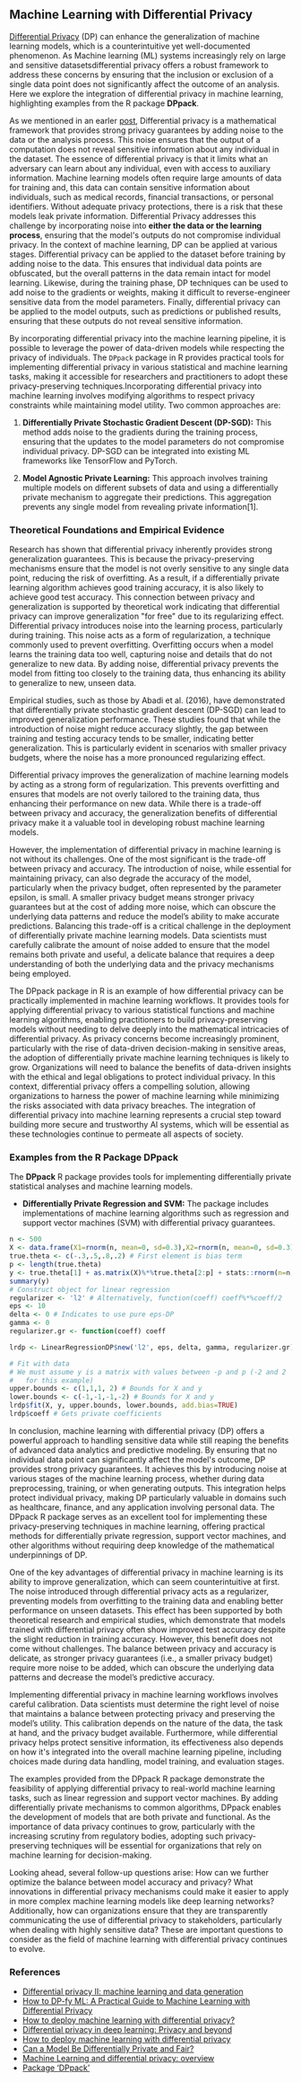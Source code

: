 ## Machine Learning with Differential Privacy
[Differential Privacy](https://kamran-afzali.github.io/posts/2024-09-28/smote_blog.html) (DP) can enhance the generalization of machine learning models, which is a counterintuitive yet well-documented phenomenon. As Machine learning (ML) systems increasingly rely on large and sensitive datasetsdifferential privacy offers a robust framework to address these concerns by ensuring that the inclusion or exclusion of a single data point does not significantly affect the outcome of an analysis. Here we explore the integration of differential privacy in machine learning, highlighting examples from the R package **DPpack**.

As we mentioned in an earler [post](https://kamran-afzali.github.io/posts/2024-09-28/smote_blog.html), Differential privacy is a mathematical framework that provides strong privacy guarantees by adding noise to the data or the analysis process. This noise ensures that the output of a computation does not reveal sensitive information about any individual in the dataset. The essence of differential privacy is that it limits what an adversary can learn about any individual, even with access to auxiliary information. Machine learning models often require large amounts of data for training and, this data can contain sensitive information about individuals, such as medical records, financial transactions, or personal identifiers. Without adequate privacy protections, there is a risk that these models leak private information. Differential Privacy addresses this challenge by incorporating noise into **either the data or the learning process**, ensuring that the model's outputs do not compromise individual privacy. In the context of machine learning, DP can be applied at various stages. Differential privacy can be applied to the dataset before training by adding noise to the data. This ensures that individual data points are obfuscated, but the overall patterns in the data remain intact for model learning. Likewise, during the training phase, DP techniques can be used to add noise to the gradients or weights, making it difficult to reverse-engineer sensitive data from the model parameters. Finally, differential privacy can be applied to the model outputs, such as predictions or published results, ensuring that these outputs do not reveal sensitive information.

By incorporating differential privacy into the machine learning pipeline, it is possible to leverage the power of data-driven models while respecting the privacy of individuals. The `DPpack` package in R provides practical tools for implementing differential privacy in various statistical and machine learning tasks, making it accessible for researchers and practitioners to adopt these privacy-preserving techniques.Incorporating differential privacy into machine learning involves modifying algorithms to respect privacy constraints while maintaining model utility. Two common approaches are:

1. **Differentially Private Stochastic Gradient Descent (DP-SGD):** This method adds noise to the gradients during the training process, ensuring that the updates to the model parameters do not compromise individual privacy. DP-SGD can be integrated into existing ML frameworks like TensorFlow and PyTorch.

2. **Model Agnostic Private Learning:** This approach involves training multiple models on different subsets of data and using a differentially private mechanism to aggregate their predictions. This aggregation prevents any single model from revealing private information[1].

### **Theoretical Foundations and Empirical Evidence**

Research has shown that differential privacy inherently provides strong generalization guarantees. This is because the privacy-preserving mechanisms ensure that the model is not overly sensitive to any single data point, reducing the risk of overfitting. As a result, if a differentially private learning algorithm achieves good training accuracy, it is also likely to achieve good test accuracy. This connection between privacy and generalization is supported by theoretical work indicating that differential privacy can improve generalization "for free" due to its regularizing effect. Differential privacy introduces noise into the learning process, particularly during training. This noise acts as a form of regularization, a technique commonly used to prevent overfitting. Overfitting occurs when a model learns the training data too well, capturing noise and details that do not generalize to new data. By adding noise, differential privacy prevents the model from fitting too closely to the training data, thus enhancing its ability to generalize to new, unseen data.

Empirical studies, such as those by Abadi et al. (2016), have demonstrated that differentially private stochastic gradient descent (DP-SGD) can lead to improved generalization performance. These studies found that while the introduction of noise might reduce accuracy slightly, the gap between training and testing accuracy tends to be smaller, indicating better generalization. This is particularly evident in scenarios with smaller privacy budgets, where the noise has a more pronounced regularizing effect.

Differential privacy improves the generalization of machine learning models by acting as a strong form of regularization. This prevents overfitting and ensures that models are not overly tailored to the training data, thus enhancing their performance on new data. While there is a trade-off between privacy and accuracy, the generalization benefits of differential privacy make it a valuable tool in developing robust machine learning models.

However, the implementation of differential privacy in machine learning is not without its challenges. One of the most significant is the trade-off between privacy and accuracy. The introduction of noise, while essential for maintaining privacy, can also degrade the accuracy of the model, particularly when the privacy budget, often represented by the parameter epsilon, is small. A smaller privacy budget means stronger privacy guarantees but at the cost of adding more noise, which can obscure the underlying data patterns and reduce the model’s ability to make accurate predictions. Balancing this trade-off is a critical challenge in the deployment of differentially private machine learning models. Data scientists must carefully calibrate the amount of noise added to ensure that the model remains both private and useful, a delicate balance that requires a deep understanding of both the underlying data and the privacy mechanisms being employed.

The DPpack package in R is an example of how differential privacy can be practically implemented in machine learning workflows. It provides tools for applying differential privacy to various statistical functions and machine learning algorithms, enabling practitioners to build privacy-preserving models without needing to delve deeply into the mathematical intricacies of differential privacy. As privacy concerns become increasingly prominent, particularly with the rise of data-driven decision-making in sensitive areas, the adoption of differentially private machine learning techniques is likely to grow. Organizations will need to balance the benefits of data-driven insights with the ethical and legal obligations to protect individual privacy. In this context, differential privacy offers a compelling solution, allowing organizations to harness the power of machine learning while minimizing the risks associated with data privacy breaches. The integration of differential privacy into machine learning represents a crucial step toward building more secure and trustworthy AI systems, which will be essential as these technologies continue to permeate all aspects of society.

### **Examples from the R Package DPpack**

The **DPpack** R package provides tools for implementing differentially private statistical analyses and machine learning models. 

- **Differentially Private Regression and SVM:** The package includes implementations of machine learning algorithms such as regression and support vector machines (SVM) with differential privacy guarantees. 

```r
n <- 500
X <- data.frame(X1=rnorm(n, mean=0, sd=0.3),X2=rnorm(n, mean=0, sd=0.3),X3=rnorm(n, mean=0, sd=0.3))
true.theta <- c(-.3,.5,.8,.2) # First element is bias term
p <- length(true.theta)
y <- true.theta[1] + as.matrix(X)%*%true.theta[2:p] + stats::rnorm(n=n,sd=.1)
summary(y)
# Construct object for linear regression
regularizer <- 'l2' # Alternatively, function(coeff) coeff%*%coeff/2
eps <- 10
delta <- 0 # Indicates to use pure eps-DP
gamma <- 0
regularizer.gr <- function(coeff) coeff

lrdp <- LinearRegressionDP$new('l2', eps, delta, gamma, regularizer.gr)

# Fit with data
# We must assume y is a matrix with values between -p and p (-2 and 2
#   for this example)
upper.bounds <- c(1,1,1, 2) # Bounds for X and y
lower.bounds <- c(-1,-1,-1,-2) # Bounds for X and y
lrdp$fit(X, y, upper.bounds, lower.bounds, add.bias=TRUE)
lrdp$coeff # Gets private coefficients
```

In conclusion, machine learning with differential privacy (DP) offers a powerful approach to handling sensitive data while still reaping the benefits of advanced data analytics and predictive modeling. By ensuring that no individual data point can significantly affect the model's outcome, DP provides strong privacy guarantees. It achieves this by introducing noise at various stages of the machine learning process, whether during data preprocessing, training, or when generating outputs. This integration helps protect individual privacy, making DP particularly valuable in domains such as healthcare, finance, and any application involving personal data. The DPpack R package serves as an excellent tool for implementing these privacy-preserving techniques in machine learning, offering practical methods for differentially private regression, support vector machines, and other algorithms without requiring deep knowledge of the mathematical underpinnings of DP.

One of the key advantages of differential privacy in machine learning is its ability to improve generalization, which can seem counterintuitive at first. The noise introduced through differential privacy acts as a regularizer, preventing models from overfitting to the training data and enabling better performance on unseen datasets. This effect has been supported by both theoretical research and empirical studies, which demonstrate that models trained with differential privacy often show improved test accuracy despite the slight reduction in training accuracy. However, this benefit does not come without challenges. The balance between privacy and accuracy is delicate, as stronger privacy guarantees (i.e., a smaller privacy budget) require more noise to be added, which can obscure the underlying data patterns and decrease the model’s predictive accuracy.

Implementing differential privacy in machine learning workflows involves careful calibration. Data scientists must determine the right level of noise that maintains a balance between protecting privacy and preserving the model’s utility. This calibration depends on the nature of the data, the task at hand, and the privacy budget available. Furthermore, while differential privacy helps protect sensitive information, its effectiveness also depends on how it's integrated into the overall machine learning pipeline, including choices made during data handling, model training, and evaluation stages.

The examples provided from the DPpack R package demonstrate the feasibility of applying differential privacy to real-world machine learning tasks, such as linear regression and support vector machines. By adding differentially private mechanisms to common algorithms, DPpack enables the development of models that are both private and functional. As the importance of data privacy continues to grow, particularly with the increasing scrutiny from regulatory bodies, adopting such privacy-preserving techniques will be essential for organizations that rely on machine learning for decision-making.

Looking ahead, several follow-up questions arise: How can we further optimize the balance between model accuracy and privacy? What innovations in differential privacy mechanisms could make it easier to apply in more complex machine learning models like deep learning networks? Additionally, how can organizations ensure that they are transparently communicating the use of differential privacy to stakeholders, particularly when dealing with highly sensitive data? These are important questions to consider as the field of machine learning with differential privacy continues to evolve.

### References

- [Differential privacy II: machine learning and data generation](https://www.borealisai.com/research-blogs/tutorial-13-differential-privacy-ii-machine-learning-and-data-generation/)
- [How to DP-fy ML: A Practical Guide to Machine Learning with Differential Privacy](https://arxiv.org/pdf/2303.00654.pdf)
- [How to deploy machine learning with differential privacy?](https://differentialprivacy.org/how-to-deploy-ml-with-dp/)
- [Differential privacy in deep learning: Privacy and beyond](https://www.sciencedirect.com/science/article/abs/pii/S0167739X23002315)
- [How to deploy machine learning with differential privacy](https://www.nist.gov/blogs/cybersecurity-insights/how-deploy-machine-learning-differential-privacy)
- [Can a Model Be Differentially Private and Fair?](https://pair.withgoogle.com/explorables/private-and-fair/)
- [Machine Learning and differential privacy: overview](https://2021.ai/machine-learning-differential-privacy-overview/)
- [Package ‘DPpack’](https://cran.r-project.org/web/packages/DPpack/DPpack.pdf)
